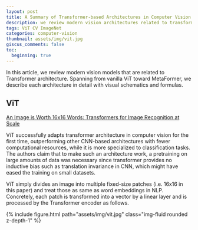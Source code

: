 ```yaml
---
layout: post
title: A Summary of Transformer-based Architectures in Computer Vision
description: we review modern vision architectures related to transformer.
tags: ViT CV ImageNet
categories: computer-vision
thumbnail: assets/img/vit.jpg
giscus_comments: false
toc:
  beginning: true
---
```


In this article, we review modern vision models that are related to Transformer architecture. Spanning from vanilla ViT toward MetaFormer, we describe each architecture in detail with visual schematics and formulas.

## ViT 
[An Image is Worth 16x16 Words: Transformers for Image Recognition at Scale](https://arxiv.org/abs/2010.11929)

ViT successfully adapts transformer architecture in computer vision for the first time, outperforming other CNN-based architectures with fewer computational resources, while it is more specialized to classification tasks. The authors claim that to make such an architecture work, a pretraining on large amounts of data was necessary since transformer provides no inductive bias such as translation invariance in CNN, which might have eased the training on small datasets.

ViT simply divides an image into multiple fixed-size patches (i.e. 16x16 in this paper) and treat those as same as word embeddings in NLP. Concretely, each patch is transformed into a vector by a linear layer and is processed by the Transformer encoder as follows.

<div class="row mt-3">
    <div class="col-sm mt-3 mt-md-0">
        {% include figure.html path="assets/img/vit.jpg" class="img-fluid rounded z-depth-1" %}
    </div>
</div>